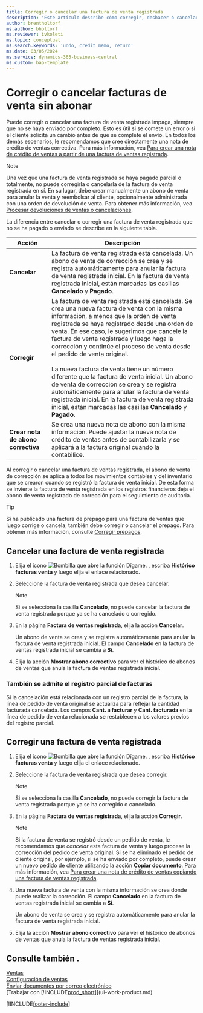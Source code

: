 ```yaml
---
title: Corregir o cancelar una factura de venta registrada
description: 'Este artículo describe cómo corregir, deshacer o cancelar una factura de venta registrada y aplicar un abono de venta.'
author: brentholtorf
ms.author: bholtorf
ms.reviewer: ivkoleti
ms.topic: conceptual
ms.search.keywords: 'undo, credit memo, return'
ms.date: 03/05/2024
ms.service: dynamics-365-business-central
ms.custom: bap-template
---
```

# <a name="correct-or-cancel-unpaid-sales-invoices"></a>Corregir o cancelar facturas de venta sin abonar

Puede corregir o cancelar una factura de venta registrada impaga, siempre que no se haya enviado por completo. Esto es útil si se comete un error o si el cliente solicita un cambio antes de que se complete el envío. En todos los demás escenarios, le recomendamos que cree directamente una nota de crédito de ventas correctiva. Para más información, vea [Para crear una nota de crédito de ventas a partir de una factura de ventas registrada](sales-how-process-sales-returns-cancellations.md#to-create-a-sales-credit-memo-from-a-posted-sales-invoice).  

> [!NOTE]  
> Una vez que una factura de venta registrada se haya pagado parcial o totalmente, no puede corregirla o cancelarla de la factura de venta registrada en sí. En su lugar, debe crear manualmente un abono de venta para anular la venta y reembolsar al cliente, opcionalmente administrada con una orden de devolución de venta. Para obtener más información, vea [Procesar devoluciones de ventas o cancelaciones](sales-how-process-sales-returns-cancellations.md).

La diferencia entre cancelar o corregir una factura de venta registrada que no se ha pagado o enviado se describe en la siguiente tabla.

| Acción | Descripción |
| --- | --- |
| **Cancelar** |La factura de venta registrada está cancelada. Un abono de venta de corrección se crea y se registra automáticamente para anular la factura de venta registrada inicial. En la factura de venta registrada inicial, están marcadas las casillas **Cancelado** y **Pagado**. |
| **Corregir** |La factura de venta registrada está cancelada. Se crea una nueva factura de venta con la misma información, a menos que la orden de venta registrada se haya registrado desde una orden de venta. En ese caso, le sugerimos que cancele la factura de venta registrada y luego haga la corrección y continúe el proceso de venta desde el pedido de venta original. <br/><br/>La nueva factura de venta tiene un número diferente que la factura de venta inicial. Un abono de venta de corrección se crea y se registra automáticamente para anular la factura de venta registrada inicial. En la factura de venta registrada inicial, están marcadas las casillas **Cancelado** y **Pagado**. |
|**Crear nota de abono correctiva**|Se crea una nueva nota de abono con la misma información. Puede ajustar la nueva nota de crédito de ventas antes de contabilizarla y se aplicará a la factura original cuando la contabilice. |

Al corregir o cancelar una factura de ventas registrada, el abono de venta de corrección se aplica a todos los movimientos contables y del inventario que se crearon cuando se registró la factura de venta inicial. De esta forma se invierte la factura de venta registrada en los registros financieros deja el abono de venta registrado de corrección para el seguimiento de auditoria.  

> [!TIP]
> Si ha publicado una factura de prepago para una factura de ventas que luego corrige o cancela, también debe corregir o cancelar el prepago. Para obtener más información, consulte [Corregir prepagos](finance-how-to-correct-prepayments.md).

## <a name="to-cancel-a-posted-sales-invoice"></a>Cancelar una factura de venta registrada

1. Elija el icono ![Bombilla que abre la función Dígame.](media/ui-search/search_small.png "Dígame qué desea hacer") , escriba **Histórico facturas venta** y luego elija el enlace relacionado.  
2. Seleccione la factura de venta registrada que desea cancelar.

    > [!NOTE]  
    > Si se selecciona la casilla **Cancelado**, no puede cancelar la factura de venta registrada porque ya se ha cancelado o corregido.
3. En la página **Factura de ventas registrada**, elija la acción **Cancelar**.

    Un abono de venta se crea y se registra automáticamente para anular la factura de venta registrada inicial. El campo **Cancelado** en la factura de ventas registrada inicial se cambia a **Sí**.
4. Elija la acción **Mostrar abono correctivo** para ver el histórico de abonos de ventas que anula la factura de ventas registrada inicial.

### <a name="partial-invoice-posting-also-supported"></a>También se admite el registro parcial de facturas

Si la cancelación está relacionada con un registro parcial de la factura, la línea de pedido de venta original se actualiza para reflejar la cantidad facturada cancelada. Los campos **Cant. a facturar** y **Cant. facturada** en la línea de pedido de venta relacionada se restablecen a los valores previos del registro parcial.

## <a name="to-correct-a-posted-sales-invoice"></a>Corregir una factura de venta registrada

1. Elija el icono ![Bombilla que abre la función Dígame.](media/ui-search/search_small.png "Dígame qué desea hacer") , escriba **Histórico facturas venta** y luego elija el enlace relacionado.  
2. Seleccione la factura de venta registrada que desea corregir.

    > [!NOTE]  
    >   Si se selecciona la casilla **Cancelado**, no puede corregir la factura de venta registrada porque ya se ha corregido o cancelado.
3. En la página **Factura de ventas registrada**, elija la acción **Corregir**.  

    > [!NOTE]
    > Si la factura de venta se registró desde un pedido de venta, le recomendamos que *cancelar* esta factura de venta y luego procese la corrección del pedido de venta original. Si se ha eliminado el pedido de cliente original, por ejemplo, si se ha enviado por completo, puede crear un nuevo pedido de cliente utilizando la acción **Copiar documento**. Para más información, vea [Para crear una nota de crédito de ventas copiando una factura de ventas registrada](sales-how-process-sales-returns-cancellations.md#to-create-a-sales-credit-memo-by-copying-a-posted-sales-invoice).
4. Una nueva factura de venta con la misma información se crea donde puede realizar la corrección. El campo **Cancelado** en la factura de ventas registrada inicial se cambia a **Sí**.

    Un abono de venta se crea y se registra automáticamente para anular la factura de venta registrada inicial.
5. Elija la acción **Mostrar abono correctivo** para ver el histórico de abonos de ventas que anula la factura de ventas registrada inicial.

## <a name="see-also"></a>Consulte también .

[Ventas](sales-manage-sales.md)  
[Configuración de ventas](sales-setup-sales.md)  
[Enviar documentos por correo electrónico](ui-how-send-documents-email.md)  
[Trabajar con [!INCLUDE[prod_short](includes/prod_short.md)]](ui-work-product.md)


[!INCLUDE[footer-include](includes/footer-banner.md)]
